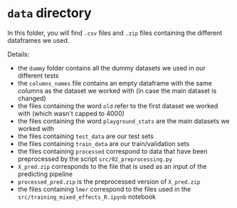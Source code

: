 # `data` directory

In this folder, you will find `.csv` files and `.zip` files containing the different dataframes we used.

Details: 
- the `dummy` folder contains all the dummy datasets we used in our different tests
- the `columns_names` file contains an empty dataframe with the same columns as the dataset we worked with (in case the main dataset is changed)
- the files containing the word `old` refer to the first dataset we worked with (which wasn't capped to 4000)
- the files containing the word `playground_stats` are the main datasets we worked with
- the files containing `test_data` are our test sets
- the files containing `train_data` are our train/validation sets
- the files containing `processed` correspond to data that have been preprocessed by the script `src/02_preprocessing.py` 
- `X_pred.zip` corresponds to the file that is used as an input of the predicting pipeline
- `processed_pred.zip` is the preprocessed version of `X_pred.zip`
- the files containing `lmer` correspond to the files used in the `src/training_mixed_effects_R.ipynb` notebook
